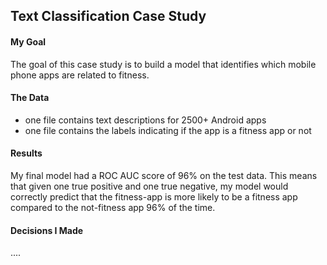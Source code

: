 ## Text Classification Case Study


#### My Goal

The goal of this case study is to build a model that identifies which mobile phone apps are related to fitness.

#### The Data

* one file contains text descriptions for 2500+ Android apps
* one file contains the labels indicating if the app is a fitness app or not

#### Results

My final model had a ROC AUC score of 96% on the test data. This means that given one true positive and one true negative, my model would correctly predict that the fitness-app is more likely to be a fitness app compared to the not-fitness app 96% of the time.

#### Decisions I Made

....
